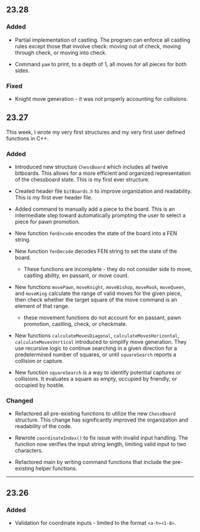 ## 23.28

### Added

* Partial implementation of castling. The program can enforce all castling rules except those that involve check:
moving out of check, moving through check, or moving into check. 

* Command `pam` to print, to a depth of 1, all moves for all pieces for both sides.


### Fixed

* Knight move generation - it was not properly accounting for collisions. 


## 23.27

This week, I wrote my very first structures and my very first user defined functions in C++.

### Added

* Introduced new structure `ChessBoard` which includes all twelve bitboards. This allows for a more efficient and 
organized representation of the chessboard state. This is my first ever structure. 


* Created header file ``bitBoards.h`` to improve organization and readability. This is my first ever header file. 


* Added command to manually add a piece to the board. This is an intermediate step toward automatically prompting the 
user to select a piece for pawn promotion. 


* New function ``fenEncode`` encodes the state of the board into a FEN string. 
* New function ``fenDecode`` decodes FEN string to set the state of the board.
  * These functions are incomplete - they do not consider side to move, castling ability, en passant, or move count.


* New functions ``movePawn``, `moveKnight`, `moveBishop`, `moveRook`, `moveQueen`, and `moveKing` calculate the range 
of valid moves for the given piece, then check whether the target square of the move command is an element of that range. 
  * these movement functions do not account for en passant, pawn promotion, castling, check, or checkmate. 
  

* New functions `calculateMovesDiagonal`, `calculateMovesHorizontal`, `calculateMovesVertical` introduced to simplify 
move generation. They use recursive logic to continue searching in a given direction for a predetermined number of 
squares, or until `squareSearch` reports a collision or capture. 


* New function ``squareSearch`` is a way to identify potential captures or collisions. It evaluates a square as 
empty, occupied by friendly, or occupied by hostile.

### Changed

* Refactored all pre-existing functions to utilize the new `ChessBoard` structure. This change has significantly improved the organization and readability of the code. 

* Rewrote ``coordinateIndex()`` to fix issue with invalid input handling. The function now verifies the input string length, limiting valid input to two characters. 

* Refactored main by writing command functions that include the pre-existing helper functions. 

---

## 23.26

### Added

* Validation for coordinate inputs - limited to the format `<a-h><1-8>`.
